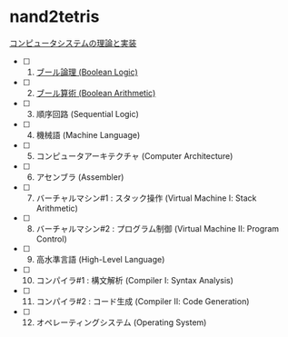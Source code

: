 # nand2tetris

[コンピュータシステムの理論と実装](https://www.oreilly.co.jp/books/9784873117126/)

- [ ] 1. [ブール論理 (Boolean Logic)](https://github.com/ackintosh/nand2tetris/tree/master/01)
- [ ] 2. [ブール算術 (Boolean Arithmetic)](https://github.com/ackintosh/nand2tetris/tree/master/02)
- [ ] 3. 順序回路 (Sequential Logic)
- [ ] 4. 機械語 (Machine Language)
- [ ] 5. コンピュータアーキテクチャ (Computer Architecture)
- [ ] 6. アセンブラ (Assembler)
- [ ] 7. バーチャルマシン#1 : スタック操作 (Virtual Machine Ⅰ: Stack Arithmetic)
- [ ] 8. バーチャルマシン#2 : プログラム制御 (Virtual Machine Ⅱ: Program Control)
- [ ] 9. 高水準言語 (High-Level Language)
- [ ] 10. コンパイラ#1 : 構文解析 (Compiler Ⅰ: Syntax Analysis)
- [ ] 11. コンパイラ#2 : コード生成 (Compiler Ⅱ: Code Generation)
- [ ] 12. オペレーティングシステム (Operating System)
